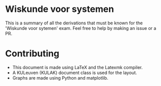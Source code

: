 # Wiskunde voor systemen
This is a summary of all the derivations that must be known for the 'Wiskunde voor sytemen' exam.
Feel free to help by making an issue or a PR.

# Contributing
- This document is made using LaTeX and the Latexmk compiler.
- A KULeuven (KULAK) document class is used for the layout.
- Graphs are made using Python and matplotlib.
